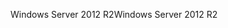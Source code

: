 <span data-ttu-id="1cfb7-101">Windows Server 2012 R2</span><span class="sxs-lookup"><span data-stu-id="1cfb7-101">Windows Server 2012 R2</span></span>